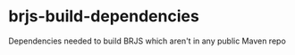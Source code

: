 brjs-build-dependencies
=======================

Dependencies needed to build BRJS which aren't in any public Maven repo
